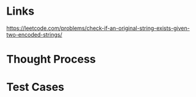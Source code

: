 # Links
https://leetcode.com/problems/check-if-an-original-string-exists-given-two-encoded-strings/

# Thought Process

# Test Cases

